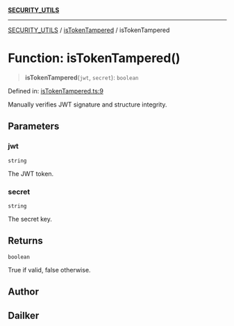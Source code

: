 [**SECURITY_UTILS**](../../README.md)

***

[SECURITY_UTILS](../../README.md) / [isTokenTampered](../README.md) / isTokenTampered

# Function: isTokenTampered()

> **isTokenTampered**(`jwt`, `secret`): `boolean`

Defined in: [isTokenTampered.ts:9](https://github.com/dailker/everyutil-js/blob/7799f3f003cb23f425be3f1c83c38483e2648188/src/security/isTokenTampered.ts#L9)

Manually verifies JWT signature and structure integrity.

## Parameters

### jwt

`string`

The JWT token.

### secret

`string`

The secret key.

## Returns

`boolean`

True if valid, false otherwise.

## Author

## Dailker
